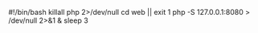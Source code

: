 #!/bin/bash
killall php 2>/dev/null
cd web || exit 1
php -S 127.0.0.1:8080 > /dev/null 2>&1 &
sleep 3
